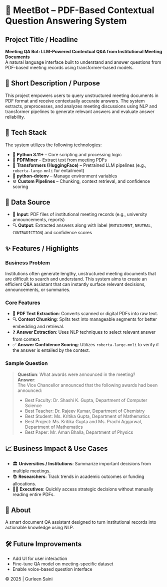 # 🧠 MeetBot – PDF-Based Contextual Question Answering System

## Project Title / Headline
**Meeting QA Bot: LLM-Powered Contextual Q&A from Institutional Meeting Documents**  
A natural language interface built to understand and answer questions from PDF-based meeting records using transformer-based models.

## 📌 Short Description / Purpose
This project empowers users to query unstructured meeting documents in PDF format and receive contextually accurate answers. The system extracts, preprocesses, and analyzes meeting discussions using NLP and transformer pipelines to generate relevant answers and evaluate answer reliability.

## 🧰 Tech Stack
The system utilizes the following technologies:

- 🐍 **Python 3.11+** – Core scripting and processing logic
- 📄 **PDFMiner** – Extract text from meeting PDFs
- 🤗 **Transformers (HuggingFace)** – Pretrained LLM pipelines (e.g., `roberta-large-mnli` for entailment)
- 🧪 **python-dotenv** – Manage environment variables
- ⚙️ **Custom Pipelines** – Chunking, context retrieval, and confidence scoring

## 📂 Data Source
- 📘 **Input**: PDF files of institutional meeting records (e.g., university announcements, reports)
- 🔍 **Output**: Extracted answers along with label (`ENTAILMENT`, `NEUTRAL`, `CONTRADICTION`) and confidence scores

## ✨ Features / Highlights

### Business Problem
Institutions often generate lengthy, unstructured meeting documents that are difficult to search and understand. This system aims to create an efficient Q&A assistant that can instantly surface relevant decisions, announcements, or summaries.

### Core Features
- 🧾 **PDF Text Extraction**: Converts scanned or digital PDFs into raw text.
- 🔍 **Context Chunking**: Splits text into manageable segments for better embedding and retrieval.
- ❓ **Answer Extraction**: Uses NLP techniques to select relevant answer from context.
- ✅ **Answer Confidence Scoring**: Utilizes `roberta-large-mnli` to verify if the answer is entailed by the context.

### Sample Question
> **Question**: What awards were announced in the meeting?  
> **Answer**:  
> The Vice Chancellor announced that the following awards had been announced:  
> - Best Faculty: Dr. Shashi K. Gupta, Department of Computer Science  
> - Best Teacher: Dr. Rajeev Kumar, Department of Chemistry  
> - Best Student: Ms. Kritika Gupta, Department of Mathematics  
> - Best Project: Ms. Kritika Gupta and Ms. Prachi Aggarwal, Department of Mathematics  
> - Best Paper: Mr. Aman Bhalla, Department of Physics

## 📈 Business Impact & Use Cases
- 🏛️ **Universities / Institutions**: Summarize important decisions from multiple meetings.
- 📚 **Researchers**: Track trends in academic outcomes or funding allocations.
- 🧑‍💼 **Executives**: Quickly access strategic decisions without manually reading entire PDFs.

## 📌 About
A smart document QA assistant designed to turn institutional records into actionable knowledge using NLP.

## 🛠️ Future Improvements
- Add UI for user interaction
- Fine-tune QA model on meeting-specific dataset
- Enable voice-based question interface

© 2025 | Gurleen Saini 
